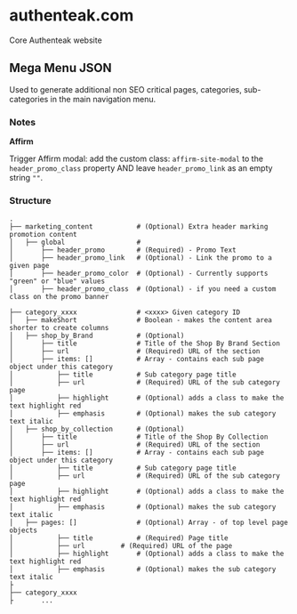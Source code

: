 # authenteak.com
Core Authenteak website 

## Mega Menu JSON

Used to generate additional non SEO critical pages, categories, sub-categories in the main navigation menu.

### Notes

**Affirm**

Trigger Affirm modal: add the custom class: `affirm-site-modal` to the `header_promo_class` property AND leave `header_promo_link` as an empty string `""`.

### Structure
```
.
├── marketing_content           # (Optional) Extra header marking promotion content
│   ├── global					# 
│   	├── header_promo 		# (Required) - Promo Text
│   	├── header_promo_link 	# (Optional) - Link the promo to a given page
│   	├── header_promo_color 	# (Optional) - Currently supports "green" or "blue" values
│   	├── header_promo_class 	# (Optional) - if you need a custom class on the promo banner

├── category_xxxx				# <xxxx> Given category ID
│   ├── makeShort				# Boolean - makes the content area shorter to create columns
│   ├── shop_by_Brand			# (Optional)
│   	├── title 				# Title of the Shop By Brand Section
│   	├── url 				# (Required) URL of the section
│   	├── items: [] 			# Array - contains each sub page object under this category
│   		├── title 			# Sub category page title
│   		├── url 			# (Required) URL of the sub category page
│   		├── highlight 		# (Optional) adds a class to make the text highlight red
│   		├── emphasis 		# (Optional) makes the sub category text italic
│   ├── shop_by_collection 		# (Optional) 
│   	├── title 				# Title of the Shop By Collection
│   	├── url 				# (Required) URL of the section
│   	├── items: [] 			# Array - contains each sub page object under this category
│   		├── title 			# Sub category page title
│   		├── url 			# (Required) URL of the sub category page
│   		├── highlight 		# (Optional) adds a class to make the text highlight red
│   		├── emphasis 		# (Optional) makes the sub category text italic
│   ├── pages: [] 				# (Optional) Array - of top level page objects
│   		├── title 			# (Required) Page title
│   		├── url 		# (Required) URL of the page
│   		├── highlight 		# (Optional) adds a class to make the text highlight red
│   		├── emphasis 		# (Optional) makes the sub category text italic
├
├── category_xxxx
├		...
```


